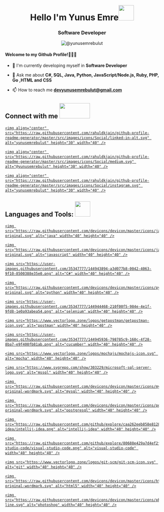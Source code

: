 <h1 align="center"> Hello I'm Yunus Emre<img src="https://raw.githubusercontent.com/MartinHeinz/MartinHeinz/master/wave.gif" width="50" height="50"> </h1>

<h3 align="center">Software Developer</h3>

<p align="center">

  <img src="https://i.giphy.com/media/qgQUggAC3Pfv687qPC/giphy.webp" alt="@yunusemrebulut" height="350" width="500" />

</p>
 
<h4 align="left">Welcome to my Github Profile!🙋🏽‍♀️ </h4>
 
- 🌱 I'm currently developing myself in **Software Developer**
 
- 💬 Ask me about **C#, SQL, Java, Python, JavaScript/Node.js, Ruby, PHP, Go ,HTML and CSS**

- 📫 How to reach me **devyunusemrebulut@gmail.com**
 
<h2> Connect with me <img src='https://raw.githubusercontent.com/ShahriarShafin/ShahriarShafin/main/Assets/handshake.gif' width="100" height="50"> </h2>

<p align="left">

  <a href="https://linkedin.com/in/devyunusemrebulut" target="blank">

    <img align="center" src="https://raw.githubusercontent.com/rahuldkjain/github-profile-readme-generator/master/src/images/icons/Social/linked-in-alt.svg" alt="yunusemrebulut" height="30" width="40" />

  </a>

  <a href="https://medium.com/@devyunusemrebulut" target="blank">

    <img align="center" src="https://raw.githubusercontent.com/rahuldkjain/github-profile-readme-generator/master/src/images/icons/Social/medium.svg" alt="@yunusemrebulut" height="30" width="40" />

  </a>

  <a href="https://www.instagram.com/aka.yeb?igsh=eHEzY3VrZnRya3ox&utm_source=qr" target="blank">

    <img align="center" src="https://raw.githubusercontent.com/rahuldkjain/github-profile-readme-generator/master/src/images/icons/Social/instagram.svg" alt="yunusemrebulut" height="30" width="40" />

  </a>

</p>
 
<h2> Languages and Tools: <img src="https://media2.giphy.com/media/QssGEmpkyEOhBCb7e1/giphy.gif?cid=ecf05e47a0n3gi1bfqntqmob8g9aid1oyj2wr3ds3mg700bl&rid=giphy.gif" width="50" height="50"> </h2>

<p align="left">

  <a href="https://www.java.com" target="_blank" rel="noreferrer">

    <img src="https://raw.githubusercontent.com/devicons/devicon/master/icons/java/java-original.svg" alt="java" width="40" height="40" />

  </a>

  <a href="https://developer.mozilla.org/en-US/docs/Web/JavaScript" target="_blank" rel="noreferrer">

    <img src="https://raw.githubusercontent.com/devicons/devicon/master/icons/javascript/javascript-original.svg" alt="javascript" width="40" height="40" />

  </a>

  <a href="https://docs.microsoft.com/tr-tr/dotnet/csharp/" target="_blank" rel="noreferrer">

    <img src="https://user-images.githubusercontent.com/35347777/144943894-a3d077b8-0042-4063-9f10-8500388e35e0.png" alt="C#" width="40" height="40" />

  </a>

  <a href="https://www.python.org" target="_blank" rel="noreferrer">

    <img src="https://raw.githubusercontent.com/devicons/devicon/master/icons/python/python-original.svg" alt="python" width="40" height="40" />

  </a>

  <a href="https://www.selenium.dev" target="_blank" rel="noreferrer">

    <img src="https://user-images.githubusercontent.com/35347777/144944468-210f00f5-984e-4e1f-9fd8-1e0a93abea54.png" alt="selenium" width="40" height="40" />

  </a>

  <a href="https://postman.com" target="_blank" rel="noreferrer">

    <img src="https://www.vectorlogo.zone/logos/getpostman/getpostman-icon.svg" alt="postman" width="40" height="40" />

  </a>

  <a href="https://cucumber.io/" target="_blank" rel="noreferrer">

    <img src="https://user-images.githubusercontent.com/35347777/144945936-798785c9-160c-4f28-8ba7-e9f400fb81ab.png" alt="cucumber" width="40" height="40" />

  </a>

  <a href="https://mochajs.org" target="_blank" rel="noreferrer">

    <img src="https://www.vectorlogo.zone/logos/mochajs/mochajs-icon.svg" alt="mocha" width="40" height="40" />

  </a>

  <a href="https://www.microsoft.com/en-us/sql-server" target="_blank" rel="noreferrer">

    <img src="https://www.svgrepo.com/show/303229/microsoft-sql-server-logo.svg" alt="mssql" width="40" height="40" />

  </a>

  <a href="https://www.mysql.com/" target="_blank" rel="noreferrer">

    <img src="https://raw.githubusercontent.com/devicons/devicon/master/icons/mysql/mysql-original-wordmark.svg" alt="mysql" width="40" height="40" />

  </a>

  <a href="https://www.postgresql.org" target="_blank" rel="noreferrer">

    <img src="https://raw.githubusercontent.com/devicons/devicon/master/icons/postgresql/postgresql-original-wordmark.svg" alt="postgresql" width="40" height="40" />

  </a>

  <a href="https://www.jetbrains.com/idea/" target="_blank" rel="noreferrer">

    <img src="https://raw.githubusercontent.com/github/explore/caa262eeb858e81282d6f651d6eef1f8730b54ba/topics/intellij-idea/intellij-idea.png" alt="intellij-idea" width="40" height="40" />

  </a>

  <a href="https://code.visualstudio.com/" target="_blank" rel="noreferrer">

    <img src="https://raw.githubusercontent.com/github/explore/80688e429a7d4ef2fca1e82350fe8e3517d3494d/topics/visual-studio-code/visual-studio-code.png" alt="visual-studio-code" width="40" height="40" />

  </a>

  <a href="https://git-scm.com/" target="_blank" rel="noreferrer">

    <img src="https://www.vectorlogo.zone/logos/git-scm/git-scm-icon.svg" alt="git" width="40" height="40" />

  </a>

  <a href="https://www.w3.org/html/" target="_blank" rel="noreferrer">

    <img src="https://raw.githubusercontent.com/devicons/devicon/master/icons/html5/html5-original-wordmark.svg" alt="html5" width="40" height="40" />

  </a>

  <a href="https://www.photoshop.com/en" target="_blank" rel="noreferrer">

    <img src="https://raw.githubusercontent.com/devicons/devicon/master/icons/photoshop/photoshop-line.svg" alt="photoshop" width="40" height="40" />

  </a>

</p>
